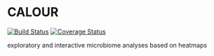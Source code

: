 CALOUR
======

[![Build Status](https://travis-ci.org/biocore/calour.png?branch=master)](https://travis-ci.org/biocore/calour)
[![Coverage Status](https://coveralls.io/repos/biocore/calour/badge.png?branch=master)](https://coveralls.io/r/biocore/calour)

exploratory and interactive microbiome analyses based on heatmaps
